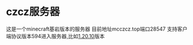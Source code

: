 # czcz服务器
这是一个minecraft基岩版本的服务器
目前地址mcczcz.top端口28547
支持客户端协议版本594进入服务器,比如[1.20.10](https://minecraft.fandom.com/zh/wiki/%E5%9F%BA%E5%B2%A9%E7%89%881.20.10)版本
